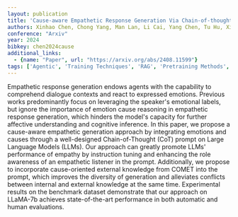 ```yaml
---
layout: publication
title: 'Cause-aware Empathetic Response Generation Via Chain-of-thought Fine-tuning'
authors: Xinhao Chen, Chong Yang, Man Lan, Li Cai, Yang Chen, Tu Hu, Xinlin Zhuang, Aimin Zhou
conference: "Arxiv"
year: 2024
bibkey: chen2024cause
additional_links:
  - {name: "Paper", url: "https://arxiv.org/abs/2408.11599"}
tags: ['Agentic', 'Training Techniques', 'RAG', 'Pretraining Methods', 'Fine-Tuning', 'Prompting']
---
```

Empathetic response generation endows agents with the capability to
comprehend dialogue contexts and react to expressed emotions. Previous works
predominantly focus on leveraging the speaker's emotional labels, but ignore
the importance of emotion cause reasoning in empathetic response generation,
which hinders the model's capacity for further affective understanding and
cognitive inference. In this paper, we propose a cause-aware empathetic
generation approach by integrating emotions and causes through a well-designed
Chain-of-Thought (CoT) prompt on Large Language Models (LLMs). Our approach can
greatly promote LLMs' performance of empathy by instruction tuning and
enhancing the role awareness of an empathetic listener in the prompt.
Additionally, we propose to incorporate cause-oriented external knowledge from
COMET into the prompt, which improves the diversity of generation and
alleviates conflicts between internal and external knowledge at the same time.
Experimental results on the benchmark dataset demonstrate that our approach on
LLaMA-7b achieves state-of-the-art performance in both automatic and human
evaluations.
